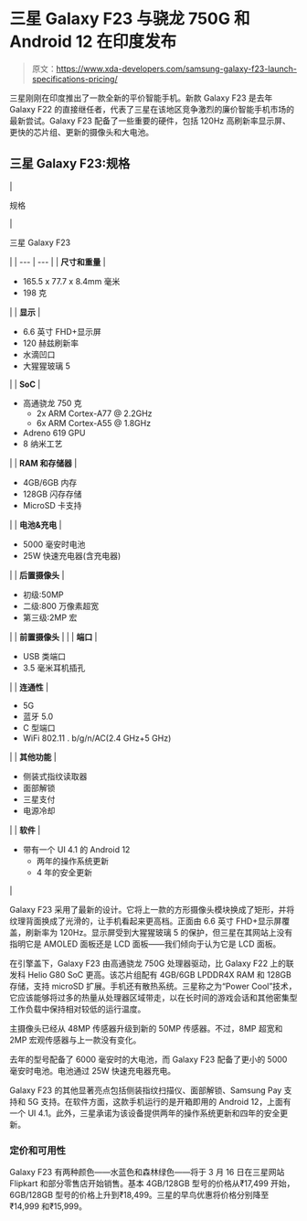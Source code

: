 # 三星 Galaxy F23 与骁龙 750G 和 Android 12 在印度发布

> 原文：<https://www.xda-developers.com/samsung-galaxy-f23-launch-specifications-pricing/>

三星刚刚在印度推出了一款全新的平价智能手机。新款 Galaxy F23 是去年 Galaxy F22 的直接继任者，代表了三星在该地区竞争激烈的廉价智能手机市场的最新尝试。Galaxy F23 配备了一些重要的硬件，包括 120Hz 高刷新率显示屏、更快的芯片组、更新的摄像头和大电池。

## 三星 Galaxy F23:规格

| 

规格

 | 

三星 Galaxy F23

 |
| --- | --- |
| **尺寸和重量** | 

*   165.5 x 77.7 x 8.4mm 毫米
*   198 克

 |
| **显示** | 

*   6.6 英寸 FHD+显示屏
*   120 赫兹刷新率
*   水滴凹口
*   大猩猩玻璃 5

 |
| **SoC** | 

*   高通骁龙 750 克
    *   2x ARM Cortex-A77 @ 2.2GHz
    *   6x ARM Cortex-A55 @ 1.8GHz
*   Adreno 619 GPU
*   8 纳米工艺

 |
| **RAM 和存储器** | 

*   4GB/6GB 内存
*   128GB 闪存存储
*   MicroSD 卡支持

 |
| **电池&充电** | 

*   5000 毫安时电池
*   25W 快速充电器(含充电器)

 |
| **后置摄像头** | 

*   初级:50MP
*   二级:800 万像素超宽
*   第三级:2MP 宏

 |
| **前置摄像头** |  |
| **端口** | 

*   USB 类端口
*   3.5 毫米耳机插孔

 |
| **连通性** | 

*   5G
*   蓝牙 5.0
*   C 型端口
*   WiFi 802.11 . b/g/n/AC(2.4 GHz+5 GHz)

 |
| **其他功能** | 

*   侧装式指纹读取器
*   面部解锁
*   三星支付
*   电源冷却

 |
| **软件** | 

*   带有一个 UI 4.1 的 Android 12
    *   两年的操作系统更新
    *   4 年的安全更新

 |

Galaxy F23 采用了最新的设计。它将上一款的方形摄像头模块换成了矩形，并将纹理背面换成了光滑的，让手机看起来更高档。正面由 6.6 英寸 FHD+显示屏覆盖，刷新率为 120Hz。显示屏受到大猩猩玻璃 5 的保护，但三星在其网站上没有指明它是 AMOLED 面板还是 LCD 面板——我们倾向于认为它是 LCD 面板。

在引擎盖下，Galaxy F23 由高通骁龙 750G 处理器驱动，比 Galaxy F22 上的联发科 Helio G80 SoC 更高。该芯片组配有 4GB/6GB LPDDR4X RAM 和 128GB 存储，支持 microSD 扩展。手机还有散热系统。三星称之为“Power Cool”技术，它应该能够将过多的热量从处理器区域带走，以在长时间的游戏会话和其他密集型工作负载中保持相对较低的运行温度。

主摄像头已经从 48MP 传感器升级到新的 50MP 传感器。不过，8MP 超宽和 2MP 宏观传感器与上一款没有变化。

去年的型号配备了 6000 毫安时的大电池，而 Galaxy F23 配备了更小的 5000 毫安时电池。电池通过 25W 快速充电器充电。

Galaxy F23 的其他显著亮点包括侧装指纹扫描仪、面部解锁、Samsung Pay 支持和 5G 支持。在软件方面，这款手机运行的是开箱即用的 Android 12，上面有一个 UI 4.1。此外，三星承诺为该设备提供两年的操作系统更新和四年的安全更新。

### 定价和可用性

Galaxy F23 有两种颜色——水蓝色和森林绿色——将于 3 月 16 日在三星网站 Flipkart 和部分零售店开始销售。基本 4GB/128GB 型号的价格从₹17,499 开始，6GB/128GB 型号的价格上升到₹18,499。三星的早鸟优惠将价格分别降至₹14,999 和₹15,999。